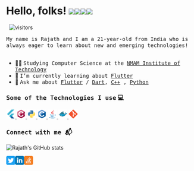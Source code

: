 # Hello, folks! <img src="https://raw.githubusercontent.com/MartinHeinz/MartinHeinz/master/wave.gif" width="30px"><img src="https://emoji.slack-edge.com/T0172CCPGUW/party-blob/d7253707fa13e9ee.gif" width="30"/><img src="https://emoji.slack-edge.com/T0172CCPGUW/party-blob/d7253707fa13e9ee.gif" width="30"/><img src="https://emoji.slack-edge.com/T0172CCPGUW/party-blob/d7253707fa13e9ee.gif" width="30"/>

&nbsp;  ![visitors](https://visitor-badge.glitch.me/badge?page_id=rajatpai)


<samp>
My name is Rajath and I am a 21-year-old from India who is always eager to learn about new and emerging technologies!
</samp>
<br/><br/>

- 👨‍🎓 <samp>Studying Computer Science at the [NMAM Institute of Technology](https://www.nmamit.nitte.edu.in/)</samp><br>
- 🌱 <samp>I’m currently learning about [Flutter](https://www.flutter.dev/)</samp><br>
- 💬 <samp>Ask me about [Flutter](https://www.flutter.dev) / [Dart](https://www.dart.dev), [C++](https://www.cplusplus.com/) , [Python](https://www.python.org/)</samp><br>

### <samp>Some of the Technologies I use</samp> 💻

<a href="https://flutter.dev">
<img src="https://raw.githubusercontent.com/devicons/devicon/master/icons/flutter/flutter-original.svg" width="24px" height="24px" alt="Flutter" />
</a>
<a href="https://www.cplusplus.com/">
<img src="https://raw.githubusercontent.com/devicons/devicon/master/icons/cplusplus/cplusplus-original.svg" alt="react" width="24px" height="24px" />
</a>
<a href="https://www.python.org/">
<img src="https://github.com/devicons/devicon/raw/master/icons/python/python-original.svg" alt="svelte" width="24px" height="24px" />
</a>
<a href="https://www.cprogramming.com/">
<img src="https://github.com/devicons/devicon/raw/master/icons/c/c-original.svg" alt="typescript" width="24px" height="24px" />
</a>
<a href="https://www.java.com/">
<img src="https://github.com/devicons/devicon/raw/master/icons/java/java-original.svg" alt="nodejs" width="24px" height="24px" />
</a>
<a href="https://www.docker.com/">
<img src="https://raw.githubusercontent.com/devicons/devicon/master/icons/docker/docker-original.svg" alt="docker" width="24px" height="24px">
</a>
<a href="https://git-scm.com/">
<img src="https://raw.githubusercontent.com/devicons/devicon/master/icons/git/git-original.svg" alt="git" width="24px" height="24px">
</a>

<br />

### <samp> </samp>



### <samp>Connect with me </samp> 📬
![Rajath's GitHub stats](https://github-readme-stats.vercel.app/api?username=rajatpai&show_icons=true&theme=radical)


<a href="https://twitter.com/rajath__pai">
  <img align="left" alt="DevNicoS Twitter" width="24px" src="https://raw.githubusercontent.com/edent/SuperTinyIcons/099dc12b59179d07d534069bc8551718f786d91a/images/svg/twitter.svg" />
</a>
<a href="https://www.linkedin.com/in/rajath-pai/">
  <img align="left" alt="Nicolas Schlecker Linkdin" width="24px" src="https://raw.githubusercontent.com/edent/SuperTinyIcons/099dc12b59179d07d534069bc8551718f786d91a/images/svg/linkedin.svg" />
</a>
</a>
<a href="https://stackoverflow.com/users/14299457/rajath-pai">
  <img align="left" alt="DevNico Stackoverflow" width="24px" src="https://raw.githubusercontent.com/edent/SuperTinyIcons/master/images/svg/stackoverflow.svg" />
</a><br/><br/>
